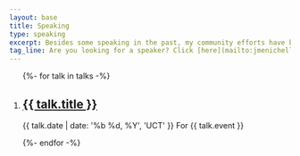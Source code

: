 ```yaml
---
layout: base
title: Speaking
type: speaking
excerpt: Besides some speaking in the past, my community efforts have been put on making JSHeroes the best conference possible anong  other humans.
tag_line: Are you looking for a speaker? Click [here](mailto:jmenichelli@gmail.com) to contact me.
---
```


<div class="section section__with-divider">
  <ol class="list" role="list" aria-label="Talks and workshops">
    {%- for talk in talks -%}
      <li class="list__item" role="listitem">
        <h2 class="list__title">
          <a class="list__title__link" href="{{ talk.url }}" target="_blank" rel="noopener noreferrer">{{ talk.title }}</a>
        </h2>
        <p class="list__subtitle">
          <time datetime="{{ talk.date | date: '%Y-%m-%d' }}">{{ talk.date | date: '%b %d, %Y', 'UCT' }}</time> <span class="list__host">For {{ talk.event }}</span>
        </p>
      </li>
    {%- endfor -%}
  </ol>
</div>

